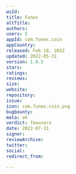 ```yaml
---
wsId: 
title: Funex
altTitle: 
authors: 
users: 5
appId: com.funex.coin
appCountry: 
released: Feb 18, 2022
updated: 2022-05-31
version: 1.0.5
stars: 
ratings: 
reviews: 
size: 
website: 
repository: 
issue: 
icon: com.funex.coin.png
bugbounty: 
meta: ok
verdict: fewusers
date: 2022-07-31
signer: 
reviewArchive: 
twitter: 
social: 
redirect_from: 

---
```


